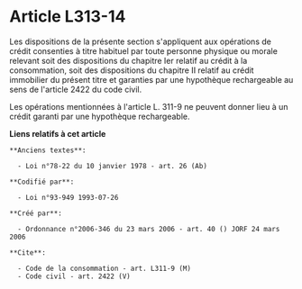# Article L313-14

Les dispositions de la présente section s'appliquent aux opérations de crédit consenties à titre habituel par toute personne
physique ou morale relevant soit des dispositions du chapitre Ier relatif au crédit à la consommation, soit des dispositions
du chapitre II relatif au crédit immobilier du présent titre et garanties par une hypothèque rechargeable au sens de
l'article 2422 du code civil.

Les opérations mentionnées à l'article L. 311-9 ne peuvent donner lieu à un crédit garanti par une hypothèque rechargeable.

**Liens relatifs à cet article**

	**Anciens textes**:

	  - Loi n°78-22 du 10 janvier 1978 - art. 26 (Ab)

	**Codifié par**:

	  - Loi n°93-949 1993-07-26

	**Créé par**:

	  - Ordonnance n°2006-346 du 23 mars 2006 - art. 40 () JORF 24 mars 2006

	**Cite**:

	  - Code de la consommation - art. L311-9 (M)
	  - Code civil - art. 2422 (V)
